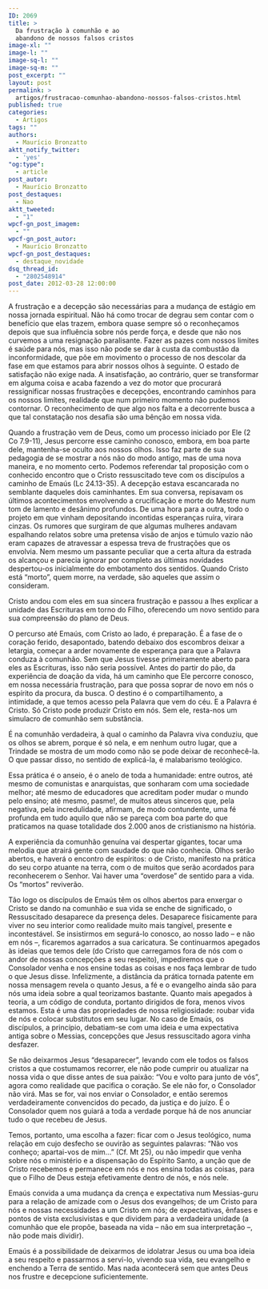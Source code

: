 ```yaml
---
ID: 2069
title: >
  Da frustração à comunhão e ao
  abandono de nossos falsos cristos
image-xl: ""
image-l: ""
image-sq-l: ""
image-sq-m: ""
post_excerpt: ""
layout: post
permalink: >
  artigos/frustracao-comunhao-abandono-nossos-falsos-cristos.html
published: true
categories:
  - Artigos
tags: ""
authors:
  - Maurício Bronzatto
aktt_notify_twitter:
  - 'yes'
"og:type":
  - article
post_autor:
  - Maurício Bronzatto
post_destaques:
  - Nao
aktt_tweeted:
  - "1"
wpcf-gn_post_imagem:
  - ""
wpcf-gn_post_autor:
  - Maurício Bronzatto
wpcf-gn_post_destaques:
  - destaque_novidade
dsq_thread_id:
  - "2802548914"
post_date: 2012-03-28 12:00:00
---
```

A frustração e a decepção são necessárias para a mudança de estágio em nossa jornada espiritual. Não há como trocar de degrau sem contar com o benefício que elas trazem, embora quase sempre só o reconheçamos depois que sua influência sobre nós perde força, e desde que não nos curvemos a uma resignação paralisante. Fazer as pazes com nossos limites é saúde para nós, mas isso não pode se dar à custa da combustão da inconformidade, que põe em movimento o processo de nos descolar da fase em que estamos para abrir nossos olhos à seguinte. O estado de satisfação não exige nada. A insatisfação, ao contrário, quer se transformar em alguma coisa e acaba fazendo a vez do motor que procurará ressignificar nossas frustrações e decepções, encontrando caminhos para os nossos limites, realidade que num primeiro momento não pudemos contornar. O reconhecimento de que algo nos falta e a decorrente busca a que tal constatação nos desafia são uma bênção em nossa vida.

Quando a frustração vem de Deus, como um processo iniciado por Ele (2 Co 7.9-11), Jesus percorre esse caminho conosco, embora, em boa parte dele, mantenha-se oculto aos nossos olhos. Isso faz parte de sua pedagogia de se mostrar a nós não do modo antigo, mas de uma nova maneira, e no momento certo. Podemos referendar tal proposição com o conhecido encontro que o Cristo ressuscitado teve com os discípulos a caminho de Emaús (Lc 24.13-35). A decepção estava escancarada no semblante daqueles dois caminhantes. Em sua conversa, repisavam os últimos acontecimentos envolvendo a crucificação e morte do Mestre num tom de lamento e desânimo profundos. De uma hora para a outra, todo o projeto em que vinham depositando incontidas esperanças ruíra, virara cinzas. Os rumores que surgiram de que algumas mulheres andavam espalhando relatos sobre uma pretensa visão de anjos e túmulo vazio não eram capazes de atravessar a espessa treva de frustrações que os envolvia. Nem mesmo um passante peculiar que a certa altura da estrada os alcançou e parecia ignorar por completo as últimas novidades despertou-os inicialmente do embotamento dos sentidos. Quando Cristo está “morto”, quem morre, na verdade, são aqueles que assim o consideram.

Cristo andou com eles em sua sincera frustração e passou a lhes explicar a unidade das Escrituras em torno do Filho, oferecendo um novo sentido para sua compreensão do plano de Deus.

O percurso até Emaús, com Cristo ao lado, é preparação. É a fase de o coração ferido, desapontado, batendo debaixo dos escombros deixar a letargia, começar a arder novamente de esperança para que a Palavra conduza à comunhão. Sem que Jesus tivesse primeiramente aberto para eles as Escrituras, isso não seria possível. Antes do partir do pão, da experiência de doação da vida, há um caminho que Ele percorre conosco, em nossa necessária frustração, para que possa soprar de novo em nós o espírito da procura, da busca. O destino é o compartilhamento, a intimidade, a que temos acesso pela Palavra que vem do céu. E a Palavra é Cristo. Só Cristo pode produzir Cristo em nós. Sem ele, resta-nos um simulacro de comunhão sem substância.

É na comunhão verdadeira, à qual o caminho da Palavra viva conduziu, que os olhos se abrem, porque é só nela, e em nenhum outro lugar, que a Trindade se mostra de um modo como não se pode deixar de reconhecê-la. O que passar disso, no sentido de explicá-la, é malabarismo teológico.

Essa prática é o anseio, é o anelo de toda a humanidade: entre outros, até mesmo de comunistas e anarquistas, que sonharam com uma sociedade melhor; até mesmo de educadores que acreditam poder mudar o mundo pelo ensino; até mesmo, pasme!, de muitos ateus sinceros que, pela negativa, pela incredulidade, afirmam, de modo contundente, uma fé profunda em tudo aquilo que não se pareça com boa parte do que praticamos na quase totalidade dos 2.000 anos de cristianismo na história.

A experiência da comunhão genuína vai despertar gigantes, tocar uma melodia que atrairá gente com saudade do que não conhecia. Olhos serão abertos, e haverá o encontro de espíritos: o de Cristo, manifesto na prática do seu corpo atuante na terra, com o de muitos que serão acordados para reconhecerem o Senhor. Vai haver uma “overdose” de sentido para a vida. Os “mortos” reviverão.

Tão logo os discípulos de Emaús têm os olhos abertos para enxergar o Cristo se dando na comunhão e sua vida se enche de significado, o Ressuscitado desaparece da presença deles. Desaparece fisicamente para viver no seu interior como realidade muito mais tangível, presente e incontestável. Se insistirmos em segurá-lo conosco, ao nosso lado – e não em nós –, ficaremos agarrados a sua caricatura. Se continuarmos apegados às ideias que temos dele (do Cristo que carregamos fora de nós com o andor de nossas concepções a seu respeito), impediremos que o Consolador venha e nos ensine todas as coisas e nos faça lembrar de tudo o que Jesus disse. Infelizmente, a distância da prática tornada patente em nossa mensagem revela o quanto Jesus, a fé e o evangelho ainda são para nós uma ideia sobre a qual teorizamos bastante. Quanto mais apegados à teoria, a um código de conduta, portanto dirigidos de fora, menos vivos estamos. Esta é uma das propriedades de nossa religiosidade: roubar vida de nós e colocar substitutos em seu lugar. No caso de Emaús, os discípulos, a princípio, debatiam-se com uma ideia e uma expectativa antiga sobre o Messias, concepções que Jesus ressuscitado agora vinha desfazer.

Se não deixarmos Jesus “desaparecer”, levando com ele todos os falsos cristos a que costumamos recorrer, ele não pode cumprir ou atualizar na nossa vida o que disse antes de sua paixão: “Vou e volto para junto de vós”, agora como realidade que pacifica o coração. Se ele não for, o Consolador não virá. Mas se for, vai nos enviar o Consolador, e então seremos verdadeiramente convencidos do pecado, da justiça e do juízo. É o Consolador quem nos guiará a toda a verdade porque há de nos anunciar tudo o que recebeu de Jesus.

Temos, portanto, uma escolha a fazer: ficar com o Jesus teológico, numa relação em cujo desfecho se ouvirão as seguintes palavras: “Não vos conheço; apartai-vos de mim...” (Cf. Mt 25), ou não impedir que venha sobre nós o ministério e a dispensação do Espírito Santo, a unção que de Cristo recebemos e permanece em nós e nos ensina todas as coisas, para que o Filho de Deus esteja efetivamente dentro de nós, e nós nele.

Emaús convida a uma mudança da crença e expectativa num Messias-guru para a relação de amizade com o Jesus dos evangelhos; de um Cristo para nós e nossas necessidades a um Cristo em nós; de expectativas, ênfases e pontos de vista exclusivistas e que dividem para a verdadeira unidade (a comunhão que ele propõe, baseada na vida – não em sua interpretação –, não pode mais dividir).

Emaús é a possibilidade de deixarmos de idolatrar Jesus ou uma boa ideia a seu respeito e passarmos a servi-lo, vivendo sua vida, seu evangelho e enchendo a Terra de sentido. Mas nada acontecerá sem que antes Deus nos frustre e decepcione suficientemente.